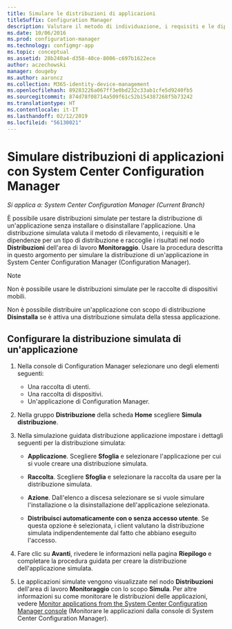 ```yaml
---
title: Simulare le distribuzioni di applicazioni
titleSuffix: Configuration Manager
description: Valutare il metodo di individuazione, i requisiti e le dipendenze per un tipo di distribuzione senza installare l'applicazione.
ms.date: 10/06/2016
ms.prod: configuration-manager
ms.technology: configmgr-app
ms.topic: conceptual
ms.assetid: 28b240a4-d358-40ce-8006-c697b1622ece
author: aczechowski
manager: dougeby
ms.author: aaroncz
ms.collection: M365-identity-device-management
ms.openlocfilehash: 89283226a067ff3e0bd232c33ab1cfe5d9240fb5
ms.sourcegitcommit: 874d78f08714a509f61c52b154387268f5b73242
ms.translationtype: HT
ms.contentlocale: it-IT
ms.lasthandoff: 02/12/2019
ms.locfileid: "56130021"
---
```

# <a name="simulate-application-deployments-with-system-center-configuration-manager"></a>Simulare distribuzioni di applicazioni con System Center Configuration Manager

*Si applica a: System Center Configuration Manager (Current Branch)*

È possibile usare distribuzioni simulate per testare la distribuzione di un'applicazione senza installare o disinstallare l'applicazione. Una distribuzione simulata valuta il metodo di rilevamento, i requisiti e le dipendenze per un tipo di distribuzione e raccoglie i risultati nel nodo **Distribuzioni** dell'area di lavoro **Monitoraggio**. Usare la procedura descritta in questo argomento per simulare la distribuzione di un'applicazione in System Center Configuration Manager (Configuration Manager).  

> [!NOTE]  
> Non è possibile usare le distribuzioni simulate per le raccolte di dispositivi mobili.  
>   
> Non è possibile distribuire un'applicazione con scopo di distribuzione **Disinstalla** se è attiva una distribuzione simulata della stessa applicazione.  

## <a name="configure-a-simulated-application-deployment"></a>Configurare la distribuzione simulata di un'applicazione

1.  Nella console di Configuration Manager selezionare uno degli elementi seguenti:  
    -   Una raccolta di utenti.  
    -   Una raccolta di dispositivi.  
    -   Un'applicazione di Configuration Manager.  

2.  Nella gruppo **Distribuzione** della scheda **Home** scegliere **Simula distribuzione**.  

3.  Nella simulazione guidata distribuzione applicazione impostare i dettagli seguenti per la distribuzione simulata:  

    -   **Applicazione**. Scegliere **Sfoglia** e selezionare l'applicazione per cui si vuole creare una distribuzione simulata.  

    -   **Raccolta**. Scegliere **Sfoglia** e selezionare la raccolta da usare per la distribuzione simulata.  

    -   **Azione**. Dall'elenco a discesa selezionare se si vuole simulare l'installazione o la disinstallazione dell'applicazione selezionata.  

    -   **Distribuisci automaticamente con o senza accesso utente**. Se questa opzione è selezionata, i client valutano la distribuzione simulata indipendentemente dal fatto che abbiano eseguito l'accesso.  

4.  Fare clic su **Avanti**, rivedere le informazioni nella pagina **Riepilogo** e completare la procedura guidata per creare la distribuzione dell'applicazione simulata.  

5.  Le applicazioni simulate vengono visualizzate nel nodo **Distribuzioni** dell'area di lavoro **Monitoraggio** con lo scopo **Simula**. Per altre informazioni su come monitorare le distribuzioni delle applicazioni, vedere [Monitor applications from the System Center Configuration Manager console](../../apps/deploy-use/monitor-applications-from-the-console.md) (Monitorare le applicazioni dalla console di System Center Configuration Manager).  
